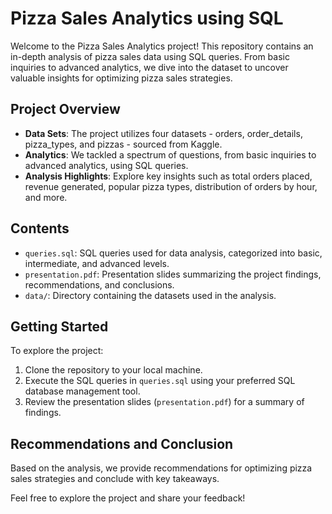 # Pizza Sales Analytics using SQL

Welcome to the Pizza Sales Analytics project! This repository contains an in-depth analysis of pizza sales data using SQL queries. From basic inquiries to advanced analytics, we dive into the dataset to uncover valuable insights for optimizing pizza sales strategies.

## Project Overview

- **Data Sets**: The project utilizes four datasets - orders, order_details, pizza_types, and pizzas - sourced from Kaggle.
- **Analytics**: We tackled a spectrum of questions, from basic inquiries to advanced analytics, using SQL queries.
- **Analysis Highlights**: Explore key insights such as total orders placed, revenue generated, popular pizza types, distribution of orders by hour, and more.

## Contents

- `queries.sql`: SQL queries used for data analysis, categorized into basic, intermediate, and advanced levels.
- `presentation.pdf`: Presentation slides summarizing the project findings, recommendations, and conclusions.
- `data/`: Directory containing the datasets used in the analysis.

## Getting Started

To explore the project:

1. Clone the repository to your local machine.
2. Execute the SQL queries in `queries.sql` using your preferred SQL database management tool.
3. Review the presentation slides (`presentation.pdf`) for a summary of findings.

## Recommendations and Conclusion

Based on the analysis, we provide recommendations for optimizing pizza sales strategies and conclude with key takeaways.

Feel free to explore the project and share your feedback!

